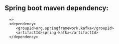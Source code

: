 ## Spring boot maven dependency:
      =>
      <dependency>
         <groupId>org.springframework.kafka</groupId>
         <artifactId>spring-kafka</artifactId>
      </dependency>


